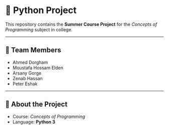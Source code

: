 # 🐍 Python Project  

This repository contains the **Summer Course Project** for the *Concepts of Programming* subject in college.  

---

## 👥 Team Members  
- Ahmed Dorgham  
- Moustafa Hossam Elden  
- Arsany Gorge  
- Zenab Hassan  
- Peter Eshak  

---

## 📌 About the Project  
- Course: *Concepts of Programming*  
- Language: **Python 3**  
